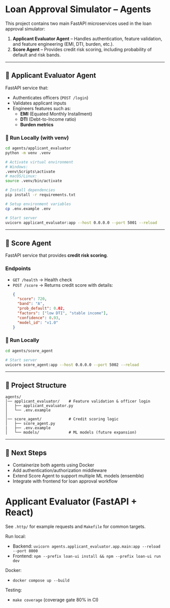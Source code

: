 # Loan Approval Simulator – Agents

This project contains two main FastAPI microservices used in the loan approval simulator:

1. **Applicant Evaluator Agent** – Handles authentication, feature validation, and feature engineering (EMI, DTI, burden, etc.).
2. **Score Agent** – Provides credit risk scoring, including probability of default and risk bands.

---

## 📌 Applicant Evaluator Agent

FastAPI service that:

- Authenticates officers (`POST /login`)
- Validates applicant inputs
- Engineers features such as:
  - **EMI** (Equated Monthly Installment)  
  - **DTI** (Debt-to-Income ratio)  
  - **Burden metrics**  

### 🔧 Run Locally (with venv)

```bash
cd agents/applicant_evaluator
python -m venv .venv

# Activate virtual environment
# Windows:
.venv\Scripts\activate
# macOS/Linux:
source .venv/bin/activate

# Install dependencies
pip install -r requirements.txt

# Setup environment variables
cp .env.example .env

# Start server
uvicorn applicant_evaluator:app --host 0.0.0.0 --port 5001 --reload
```

---

## 📌 Score Agent

FastAPI service that provides **credit risk scoring**.

### Endpoints
- `GET /health` → Health check
- `POST /score` → Returns credit score with details:
  ```json
  {
    "score": 720,
    "band": "A",
    "prob_default": 0.02,
    "factors": ["low DTI", "stable income"],
    "confidence": 0.93,
    "model_id": "v1.0"
  }
  ```

### 🔧 Run Locally

```bash
cd agents/score_agent

# Start server
uvicorn score_agent:app --host 0.0.0.0 --port 5002 --reload
```

---

## 📂 Project Structure

```
agents/
│── applicant_evaluator/    # Feature validation & officer login
│   ├── applicant_evaluator.py
│   └── .env.example
│
│── score_agent/            # Credit scoring logic
│   ├── score_agent.py
|   ├── .env.example
│   └── models/             # ML models (future expansion)
```

---

## 🚀 Next Steps

- Containerize both agents using Docker
- Add authentication/authorization middleware
- Extend Score Agent to support multiple ML models (ensemble)
- Integrate with frontend for loan approval workflow




# Applicant Evaluator (FastAPI + React)

See `.http/` for example requests and `Makefile` for common targets.

Run local:
- Backend: `uvicorn agents.applicant_evaluator.app.main:app --reload --port 8000`
- Frontend: `npm --prefix loan-ui install && npm --prefix loan-ui run dev`

Docker:
- `docker compose up --build`

Testing:
- `make coverage` (coverage gate 80% in CI)

